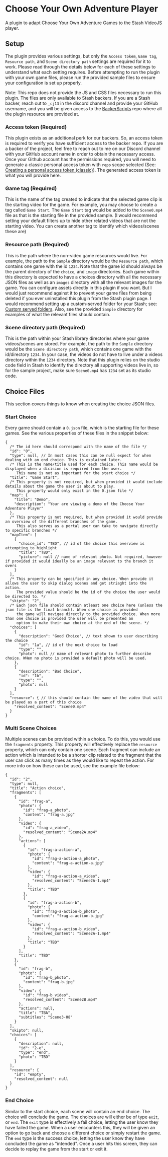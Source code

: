 # Choose Your Own Adventure Player
A plugin to adapt Choose Your Own Adventure Games to the Stash VideoJS player.

## Setup
The plugin provides various settings, but only the `Access tokem`, `Game tag`, `Resource path`, and `Scene directory path` settings are required for it to work. Please read through the details below for each of these settings to understand what each setting requires. Before attempting to run the plugin with your own game files, please run the provided sample files to ensure your configuration is set up properly.

Note:
This repo does not provide the JS and CSS files necessary to run this plugin. The files are only available to Stash backers. If you are a Stash backer, reach out to `_cj13` in the discord channel and provide your GitHub username, and you will be given access to the [BackerScripts](https://github.com/cj12312021/BackerScripts) repo where all the plugin resource are provided at.

### Access token (Required)
This plugin exists as an additional perk for our backers. So, an access token is required to verify you have sufficient access to the backer repo. If you are a backer of the project, feel free to reach out to me on our Discord channel with your GitHub account name in order to obtain the necessary access. Once your Github account has the permissions required, you will need to generate a classic personal access token with `repo` scope selected (See: [Creating a personal access token (classic)](https://docs.github.com/en/authentication/keeping-your-account-and-data-secure/managing-your-personal-access-tokens#creating-a-personal-access-token-classic)). The generated access token is what you will provide here.

### Game tag (Required)
This is the name of the tag created to indicate that the selected game clip is the starting video for the game. For example, you may choose to create a tag called `Game Start`. The `Game Start` tag would be added to the `Scene0.mp4` file as that is the starting file in the provided sample. (I would recommend setting your default filters up to hide other related videos that are not the starting video. You can create another tag to identify which videos/scenes these are)

### Resource path (Required)
This is the path where the non-video game resources would live. For example, the path to the `Sample` directory would be the `Resource path`, which contains one game with the id `1234`. Note that the game id should always be the parent directory of the `choice`, and `image` directories. Each game within this directory is expected to have a choices directory with all the necessary JSON files as well as an `images` directory with all the relevant images for the game. You can configure assets directly in this plugin if you want. But I would just recommend against it to prevent your game files from being deleted if you ever uninstalled this plugin from the Stash plugin page. I would recommend setting up a custom-served folder for your Stash; see: [Custom served folders](https://docs.stashapp.cc/in-app-manual/configuration/#custom-served-folders). Also, see the provided `Sample` directory for examples of what the relevant files should contain.

### Scene directory path (Required)
This is the path within your Stash library directories where your game videos/scenes are stored. For example, the path to the `Sample` directory would be the `Scene directory path`, which contains one game with the id/directory `1234`. In your case, the videos do not have to live under a videos directory within the `1234` directory. Note that this plugin relies on the studio code field in Stash to identify the directory all supporting videos live in, so for the sample project, make sure `Scene0.mp4` has `1234` set as its studio code.

## Choice Files
This section covers things to know when creating the choice JSON files.

### Start Choice
Every game should contain a `0.json` file, which is the starting file for these games. See the various properties of these files in the snippet below:

```
{
  /* The id here should correspond with the name of the file */
  "id": "0",
  "type": null, // In most cases this can be null expect for when dealing with an end choice. This is explained later.
  /* This is the name/title used for each choice. This name would be displayed when a dicision is required from the user. 
     This name is not as important for the start choice */
  "title": "Game Start",
  /* This property is not required, but when provided it would include details about the game the user is about to play. 
     This property would only exist in the 0.json file */
  "map": { 
    "title": "Demo",
    "description": "Your are viewing a demo of the Choose Your Adventure Player"
  },
  /* This property is not required, but when provided it would provide an overview of the different branches of the game. 
     This also serves as a portal user can take to navigate directly to specific branches */
  "mapItem": [
    {
      "choice_id": "TBD", // id of the choice this overview is attempting to highlight
      "title": "TBD",
      "picture": null // name of relevant photo. Not required, however if provided it would ideally be an image relevant to the branch it overs
    }
  ],
  /* This property can be specified in any choice. When provide it allows the user to skip dialog scenes and get striaght into the action. 
     The provided value should be the id of the choice the user would be directed to. */
  "skipto": "2",
  /* Each json file should contain atleast one choice here (unless the json file is the final branch). When one choice is provided 
     the game will navigae directly to the provided choice. When more than one choice is provided the user will be presented an 
     option to make their own choice at the end of the scene. */
  "choices": [
    {
      "description": "Good Choice", // text shown to user describing the choice
      "id": "1a", // id of the next choice to load
      "type": "",
      "photo": null // name of relevant photo to further describe choice. WHen no photo is provided a default photo will be used.
    },
    {
      "description": "Bad Choice",
      "id": "1b",
      "type": "",
      "photo": null
    }
  ],
  "resource": { // this should contain the name of the video that will be played as a part of this choice
    "resolved_content": "Scene0.mp4"
  }
}
```

### Multi Scene Choices
Multiple scenes can be provided within a choice. To do this, you would use the `fragments` property. This property will effectively replace the `resource` property, which can only contain one scene. Each fragment can include an action which is intended to be a shorter clip related to the fragment that the user can click as many times as they would like to repeat the action. For more info on how these can be used, see the example file below:

```
{
  "id": "2",
  "type": null,
  "title": "Action choice",
  "fragments": [
    {
      "id": "frag-a",
      "photo": {
        "id": "frag-a_photo",
        "content": "frag-a.jpg"
      },
      "video": {
        "id": "frag-a_video",
        "resolved_content": "Scene2A.mp4"
      },
      "actions": [
        {
          "id": "frag-a-action-a",
          "photo": {
            "id": "frag-a-action-a_photo",
            "content": "frag-a-action-a.jpg"
          },
          "video": {
            "id": "frag-a-action-a_video",
            "resolved_content": "Scene2A-1.mp4"
          },
          "title": "TBD"
        },
        {
          "id": "frag-a-action-b",
          "photo": {
            "id": "frag-a-action-b_photo",
            "content": "frag-a-action-b.jpg"
          },
          "video": {
            "id": "frag-a-action-b_video",
            "resolved_content": "Scene2A-1.mp4"
          },
          "title": "TBD"
        }
      ],
      "title": "TBD"
    },
    {
      "id": "frag-b",
      "photo": {
        "id": "frag-b_photo",
        "content": "frag-b.jpg"
      },
      "video": {
        "id": "frag-b_video",
        "resolved_content": "Scene2B.mp4"
      },
      "actions": null,
      "title": "TBA",
      "subtitles": "Scene3-08"
    }
  ],
  "skipto": null,
  "choices": [
    {
      "description": null,
      "id": "2-e",
      "type": "end",
      "photo": "TBD"
    }
  ],
  "resource": {
    "id": "empty",
    "resolved_content": null
  }
}

```

### End Choice
Similar to the start choice, each scene will contain an end choice. The choice will conclude the game. The choices are will either be of type `exit`, or `end`. 
The `exit` type is effectively a fail choice, letting the user know they have failed the game. When a user encounters this, they will be given an option to go back and choose a different choice or simply restart the game.
The `end` type is the success choice, letting the user know they have concluded the game as "intended". Once a user hits this screen, they can decide to replay the game from the start or exit it.
